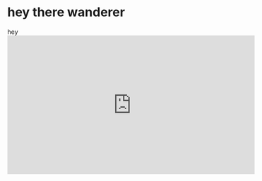 # hey there wanderer
hey<iframe width="560" height="315" src="https://www.youtube-nocookie.com/embed/bmVKaAV_7-A" frameborder="0" allow="accelerometer; autoplay; clipboard-write; encrypted-media; gyroscope; picture-in-picture" allowfullscreen></iframe>
